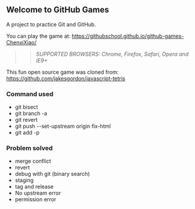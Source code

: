 ## Welcome to GitHub Games

A project to practice Git and GitHub.

You can play the game at:  https://githubschool.github.io/github-games-ChenxiXiao/


>> _*SUPPORTED BROWSERS*: Chrome, Firefox, Safari, Opera and IE9+_

This fun open source game was cloned from: https://github.com/jakesgordon/javascript-tetris

### Command used
- git bisect 
- git branch -a 
- git revert 
- git push --set-upstream origin fix-html
- git add -p 

### Problem solved 
- merge conflict 
- revert 
- debug with git (binary search) 
- staging 
- tag and release
- No upstream error
- permission error 

